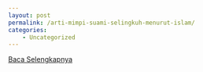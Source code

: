 ```yaml
---
layout: post
permalink: /arti-mimpi-suami-selingkuh-menurut-islam/
categories:
    - Uncategorized
---
```


[Baca Selengkapnya](/07)